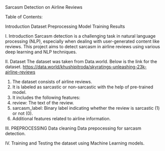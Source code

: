 Sarcasm Detection on Airline Reviews

Table of Contents:

Introduction
Dataset
Preprocessing
Model Training 
Results

I. Introduction
Sarcasm detection is a challenging task in natural language processing (NLP), especially when dealing with user-generated content like reviews. This project aims to detect sarcasm in airline reviews using various deep learning and NLP techniques.

II. Dataset
The dataset was taken from Data.world. Below is the link for the dataset.
https://data.world/khushipitroda/skyratings-unleashing-23k-airline-reviews

1. The dataset consists of airline reviews.
2. It is labeled as sarcastic or non-sarcastic with the help of pre-trained model.
3. It includes the following features:
4. review: The text of the review.
5. sarcasm_label: Binary label indicating whether the review is sarcastic (1) or not (0).
6. Additional features related to airline information.

III. PREPROCESSING
Data cleaning Data prepocessing for sarcasm detection.

IV. Training and Testing the dataset using Machine Learning models.
